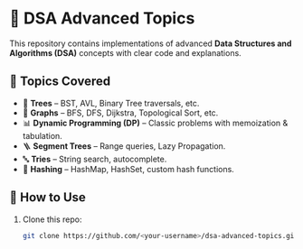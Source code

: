 # 📘 DSA Advanced Topics  

This repository contains implementations of advanced **Data Structures and Algorithms (DSA)** concepts with clear code and explanations.  

## 📂 Topics Covered  
- 🌳 **Trees** – BST, AVL, Binary Tree traversals, etc.  
- 🔗 **Graphs** – BFS, DFS, Dijkstra, Topological Sort, etc.  
- 📊 **Dynamic Programming (DP)** – Classic problems with memoization & tabulation.  
- 🪜 **Segment Trees** – Range queries, Lazy Propagation.  
- 🔤 **Tries** – String search, autocomplete.  
- 🧩 **Hashing** – HashMap, HashSet, custom hash functions.  

## 🚀 How to Use  
1. Clone this repo:  
   ```bash
   git clone https://github.com/<your-username>/dsa-advanced-topics.git
